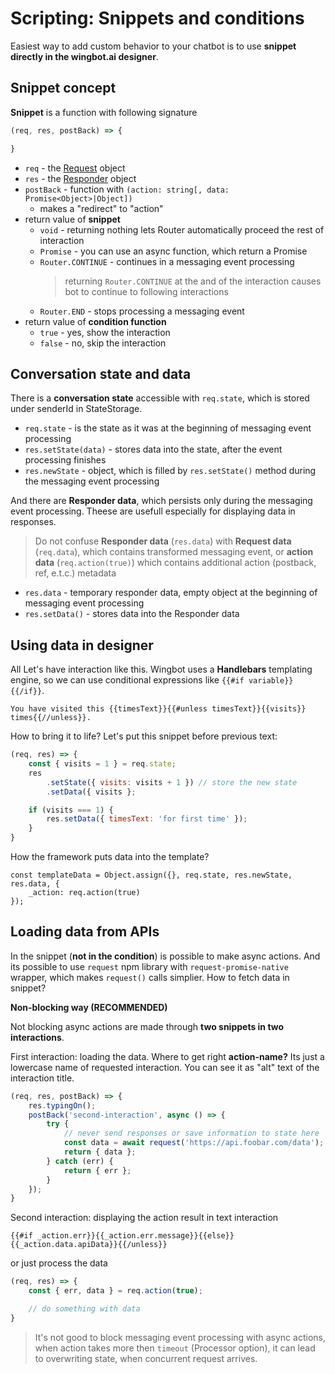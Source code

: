 # Scripting: Snippets and conditions

Easiest way to add custom behavior to your chatbot is to use **snippet directly in the wingbot.ai designer**.

## Snippet concept

**Snippet** is a function with following signature

```javascript
(req, res, postBack) => {

}
```

- `req` - the [Request](../api/Request.md) object
- `res` - the [Responder](../api/Responder.md) object
- `postBack` - function with `(action: string[, data: Promise<Object>|Object])`
    + makes a "redirect" to "action"
- return value of **snippet**
    + `void` - returning nothing lets Router automatically proceed the rest of interaction
    + `Promise` - you can use an async function, which return a Promise
    + `Router.CONTINUE` - continues in a messaging event processing
      > returning `Router.CONTINUE` at the and of the interaction causes bot to continue to following interactions
    + `Router.END` - stops processing a messaging event
- return value of **condition function**
    + `true` - yes, show the interaction
    + `false` - no, skip the interaction

## Conversation state and data

There is a **conversation state** accessible with `req.state`, which is stored under senderId in StateStorage.

- `req.state` - is the state as it was at the beginning of messaging event processing
- `res.setState(data)` - stores data into the state, after the event processing finishes
- `res.newState` - object, which is filled by `res.setState()` method during the messaging event processing

And there are **Responder data**, which persists only during the messaging event processing. Theese are usefull especially for displaying data in responses.

> Do not confuse **Responder data** (`res.data`) with **Request data** (`req.data`), which contains transformed messaging event, or **action data** (`req.action(true)`) which contains additional action (postback, ref, e.t.c.) metadata

- `res.data` - temporary responder data, empty object at the beginning of messaging event processing
- `res.setData()` - stores data into the Responder data

## Using data in designer

All Let's have interaction like this. Wingbot uses a **Handlebars** templating engine, so we can use conditional expressions like `{{#if variable}}{{/if}}`.

```
You have visited this {{timesText}}{{#unless timesText}}{{visits}} times{{//unless}}.
```

How to bring it to life? Let's put this snippet before previous text:

```javascript
(req, res) => {
    const { visits = 1 } = req.state;
    res
        .setState({ visits: visits + 1 }) // store the new state
        .setData({ visits };

    if (visits === 1) {
        res.setData({ timesText: 'for first time' });
    }
}
```

How the framework puts data into the template?

```
const templateData = Object.assign({}, req.state, res.newState, res.data, {
    _action: req.action(true)
});
```

## Loading data from APIs

In the snippet (**not in the condition**) is possible to make async actions. And its possible to use `request` npm library with `request-promise-native` wrapper, which makes `request()` calls simplier. How to fetch data in snippet?

**Non-blocking way (RECOMMENDED)**

Not blocking async actions are made through **two snippets in two interactions**.

First interaction: loading the data. Where to get right **action-name?** Its just a lowercase name of requested interaction. You can see it as "alt" text of the interaction title.

```javascript
(req, res, postBack) => {
    res.typingOn();
    postBack('second-interaction', async () => {
        try {
            // never send responses or save information to state here
            const data = await request('https://api.foobar.com/data');
            return { data };
        } catch (err) {
            return { err };
        }
    });
}
```

Second interaction: displaying the action result in text interaction

```
{{#if _action.err}}{{_action.err.message}}{{else}}{{_action.data.apiData}}{{/unless}}
```

or just process the data

```javascript
(req, res) => {
    const { err, data } = req.action(true);

    // do something with data
}
```

> It's not good to block messaging event processing with async actions, when action takes more then `timeout` (Processor option), it can lead to overwriting state, when concurrent request arrives.
